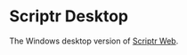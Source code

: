 <h1>Scriptr Desktop</h1>
<p>The Windows desktop version of <a href= "https://www.github.com/TheLegitSlickCoder/Scriptr-Web">Scriptr Web</a>.</p>
